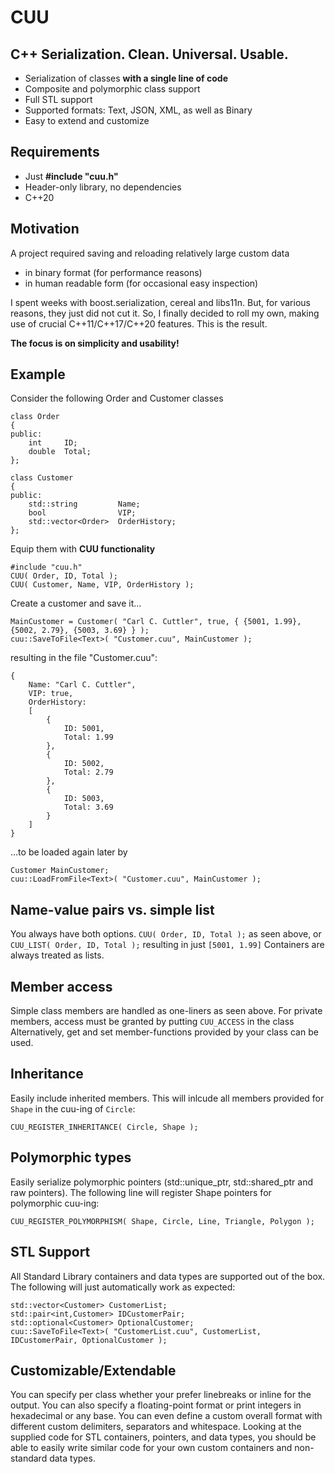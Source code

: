 #  CUU

## C++ Serialization. **C**lean. **U**niversal. **U**sable.
* Serialization of classes **with a single line of code**
* Composite and polymorphic class support
* Full STL support
* Supported formats: Text, JSON, XML, as well as Binary
* Easy to extend and customize

## Requirements
* Just **#include "cuu.h"** 
* Header-only library, no dependencies
* C++20

## Motivation
A project required saving and reloading relatively large custom data 
* in binary format (for performance reasons) 
* in human readable form (for occasional easy inspection)

I spent weeks with boost.serialization, cereal and libs11n. But, for various reasons, they just did not cut it. 
So, I finally decided to roll my own, making use of crucial C++11/C++17/C++20 features. This is the result. 

**The focus is on simplicity and usability!**

## Example
Consider the following Order and Customer classes
```
class Order
{
public:
    int     ID;
    double  Total;
};

class Customer
{
public:
    std::string         Name;
    bool                VIP;
    std::vector<Order>  OrderHistory;
};
```
Equip them with **CUU functionality**
```
#include "cuu.h"
CUU( Order, ID, Total );
CUU( Customer, Name, VIP, OrderHistory );
```
Create a customer and save it...
```
MainCustomer = Customer( "Carl C. Cuttler", true, { {5001, 1.99}, {5002, 2.79}, {5003, 3.69} } );
cuu::SaveToFile<Text>( "Customer.cuu", MainCustomer );
```
resulting in the file "Customer.cuu":
```
{
    Name: "Carl C. Cuttler", 
    VIP: true, 
    OrderHistory: 
    [
        {
            ID: 5001, 
            Total: 1.99
        }, 
        {
            ID: 5002, 
            Total: 2.79
        }, 
        {
            ID: 5003, 
            Total: 3.69
        }
    ]  
}
```
...to be loaded again later by
```
Customer MainCustomer;
cuu::LoadFromFile<Text>( "Customer.cuu", MainCustomer );
```

## Name-value pairs vs. simple list
You always have both options. `CUU( Order, ID, Total );` as seen above, 
or `CUU_LIST( Order, ID, Total );` resulting in just `[5001, 1.99]`
Containers are always treated as lists.

## Member access
Simple class members are handled as one-liners as seen above. 
For private members, access must be granted by putting `CUU_ACCESS` in the class
Alternatively, get and set member-functions provided by your class can be used.

## Inheritance
Easily include inherited members.
This will inlcude all members provided for `Shape` in the cuu-ing of `Circle`:
```
CUU_REGISTER_INHERITANCE( Circle, Shape );
```

## Polymorphic types
Easily serialize polymorphic pointers (std::unique_ptr, std::shared_ptr and raw pointers).
The following line will register Shape pointers for polymorphic cuu-ing:
```
CUU_REGISTER_POLYMORPHISM( Shape, Circle, Line, Triangle, Polygon );
```

## STL Support
All Standard Library containers and data types are supported out of the box. 
The following will just automatically work as expected:
```
std::vector<Customer> CustomerList; 
std::pair<int,Customer> IDCustomerPair; 
std::optional<Customer> OptionalCustomer; 
cuu::SaveToFile<Text>( "CustomerList.cuu", CustomerList, IDCustomerPair, OptionalCustomer );
```

## Customizable/Extendable
You can specify per class whether your prefer linebreaks or inline for the output.
You can also specify a floating-point format or print integers in hexadecimal or any base.
You can even define a custom overall format with different custom delimiters, separators and whitespace.
Looking at the supplied code for STL containers, pointers, and data types, you should be able
to easily write similar code for your own custom containers and non-standard data types.


